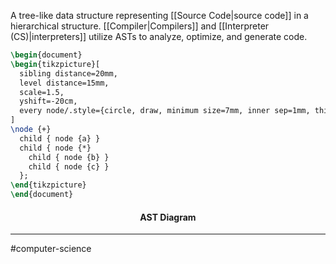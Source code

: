 A tree-like data structure representing [[Source Code|source code]] in a hierarchical structure. [[Compiler|Compilers]] and [[Interpreter (CS)|interpreters]] utilize ASTs to analyze, optimize, and generate code. 

```tikz
\begin{document}
\begin{tikzpicture}[
  sibling distance=20mm,
  level distance=15mm,
  scale=1.5,
  yshift=-20cm,
  every node/.style={circle, draw, minimum size=7mm, inner sep=1mm, thick}
]
\node {+}
  child { node {a} }
  child { node {*}
    child { node {b} }
    child { node {c} }
  };
\end{tikzpicture}
\end{document}
```
<h4 font-size="12pt" align="center">AST Diagram</h4>

---
#computer-science 